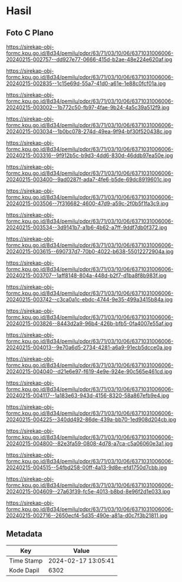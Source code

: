 # Hasil

## Foto C Plano

https://sirekap-obj-formc.kpu.go.id/8d34/pemilu/pdpr/63/71/03/10/06/6371031006006-20240215-002757--dd927e77-0666-415d-b2ae-48e224e620af.jpg

https://sirekap-obj-formc.kpu.go.id/8d34/pemilu/pdpr/63/71/03/10/06/6371031006006-20240215-002835--1c15e69d-55a7-41d0-a61e-1e88c0fcf01a.jpg

https://sirekap-obj-formc.kpu.go.id/8d34/pemilu/pdpr/63/71/03/10/06/6371031006006-20240215-003002--1b772c50-fb97-4fae-9b24-4a5c39a512f9.jpg

https://sirekap-obj-formc.kpu.go.id/8d34/pemilu/pdpr/63/71/03/10/06/6371031006006-20240215-003034--1b0bc078-274d-49ea-9f94-bf30f520438c.jpg

https://sirekap-obj-formc.kpu.go.id/8d34/pemilu/pdpr/63/71/03/10/06/6371031006006-20240215-003316--9f912b5c-b9d3-4dd6-830d-46ddb97ea50e.jpg

https://sirekap-obj-formc.kpu.go.id/8d34/pemilu/pdpr/63/71/03/10/06/6371031006006-20240215-003400--9ad0287f-ada7-4fe6-b5de-69dc8919601c.jpg

https://sirekap-obj-formc.kpu.go.id/8d34/pemilu/pdpr/63/71/03/10/06/6371031006006-20240215-003506--7f316682-4600-47d9-a59c-2f0b5f1fa3c9.jpg

https://sirekap-obj-formc.kpu.go.id/8d34/pemilu/pdpr/63/71/03/10/06/6371031006006-20240215-003534--3d9141b7-a1b6-4b62-a7ff-9ddf7db0f372.jpg

https://sirekap-obj-formc.kpu.go.id/8d34/pemilu/pdpr/63/71/03/10/06/6371031006006-20240215-003615--690737d7-70b0-4022-b638-55012272904a.jpg

https://sirekap-obj-formc.kpu.go.id/8d34/pemilu/pdpr/63/71/03/10/06/6371031006006-20240215-003707--1aff8148-804a-448d-b2f7-d1ba8f8b983f.jpg

https://sirekap-obj-formc.kpu.go.id/8d34/pemilu/pdpr/63/71/03/10/06/6371031006006-20240215-003742--c3ca0a1c-ebdc-4744-9e35-499a3415b84a.jpg

https://sirekap-obj-formc.kpu.go.id/8d34/pemilu/pdpr/63/71/03/10/06/6371031006006-20240215-003826--8443d2a9-96b4-426b-bfb5-0fa4007e55af.jpg

https://sirekap-obj-formc.kpu.go.id/8d34/pemilu/pdpr/63/71/03/10/06/6371031006006-20240215-004013--9e70a6d5-2734-4281-a6a9-91ecb5dcce0a.jpg

https://sirekap-obj-formc.kpu.go.id/8d34/pemilu/pdpr/63/71/03/10/06/6371031006006-20240215-004040--d21e6e97-f619-4e9e-924e-90c565e461cd.jpg

https://sirekap-obj-formc.kpu.go.id/8d34/pemilu/pdpr/63/71/03/10/06/6371031006006-20240215-004117--1a183e63-943d-4156-8320-58a867efb9e4.jpg

https://sirekap-obj-formc.kpu.go.id/8d34/pemilu/pdpr/63/71/03/10/06/6371031006006-20240215-004225--340dd492-86de-439a-bb70-1ed908d204cb.jpg

https://sirekap-obj-formc.kpu.go.id/8d34/pemilu/pdpr/63/71/03/10/06/6371031006006-20240215-004800--82e3fa59-0808-4d78-a7ca-c5a06060e3a1.jpg

https://sirekap-obj-formc.kpu.go.id/8d34/pemilu/pdpr/63/71/03/10/06/6371031006006-20240215-004515--54fbd258-00ff-4a13-9d8e-efd1750d7cbb.jpg

https://sirekap-obj-formc.kpu.go.id/8d34/pemilu/pdpr/63/71/03/10/06/6371031006006-20240215-004609--27a63f39-fc5e-4013-b8bd-8e96f2d1e033.jpg

https://sirekap-obj-formc.kpu.go.id/8d34/pemilu/pdpr/63/71/03/10/06/6371031006006-20240215-002716--2650ecf4-5d35-490e-a81a-d0c7f3b21811.jpg


## Metadata

| Key        | Value               |
| ---------- | ------------------- |
| Time Stamp | 2024-02-17 13:05:41 |
| Kode Dapil | 6302                |




